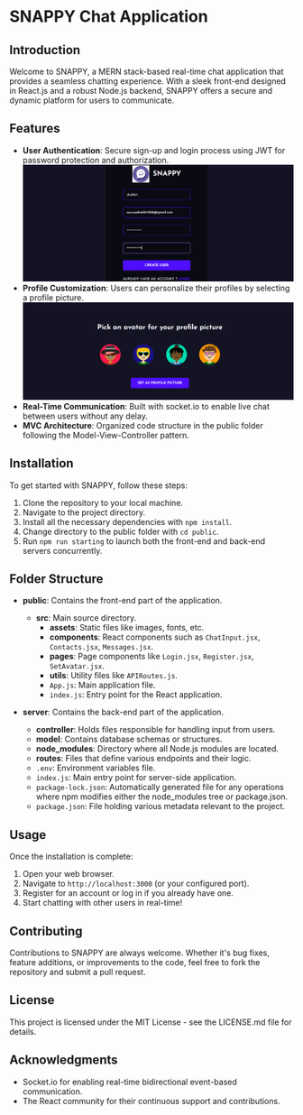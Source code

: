 # SNAPPY Chat Application

## Introduction
Welcome to SNAPPY, a MERN stack-based real-time chat application that provides a seamless chatting experience. With a sleek front-end designed in React.js and a robust Node.js backend, SNAPPY offers a secure and dynamic platform for users to communicate.

## Features
- **User Authentication**: Secure sign-up and login process using JWT for password protection and authorization.
![Alt text](image.png)
- **Profile Customization**: Users can personalize their profiles by selecting a profile picture.
![Alt text](image-1.png)
- **Real-Time Communication**: Built with socket.io to enable live chat between users without any delay.
- **MVC Architecture**: Organized code structure in the public folder following the Model-View-Controller pattern.

## Installation
To get started with SNAPPY, follow these steps:

1. Clone the repository to your local machine.
2. Navigate to the project directory.
3. Install all the necessary dependencies with `npm install`.
4. Change directory to the public folder with `cd public`.
5. Run `npm run starting` to launch both the front-end and back-end servers concurrently.

## Folder Structure

- **public**: Contains the front-end part of the application.
  - **src**: Main source directory.
    - **assets**: Static files like images, fonts, etc.
    - **components**: React components such as `ChatInput.jsx`, `Contacts.jsx`, `Messages.jsx`.
    - **pages**: Page components like `Login.jsx`, `Register.jsx`, `SetAvatar.jsx`.
    - **utils**: Utility files like `APIRoutes.js`.
    - `App.js`: Main application file.
    - `index.js`: Entry point for the React application.

- **server**: Contains the back-end part of the application.
  - **controller**: Holds files responsible for handling input from users.
  - **model**: Contains database schemas or structures.
  - **node_modules**: Directory where all Node.js modules are located.
  - **routes**: Files that define various endpoints and their logic.
  - `.env`: Environment variables file.
  - `index.js`: Main entry point for server-side application.
  - `package-lock.json`: Automatically generated file for any operations where npm modifies either the node_modules tree or package.json.
  - `package.json`: File holding various metadata relevant to the project.

## Usage
Once the installation is complete:
1. Open your web browser.
2. Navigate to `http://localhost:3000` (or your configured port).
3. Register for an account or log in if you already have one.
4. Start chatting with other users in real-time!

## Contributing
Contributions to SNAPPY are always welcome. Whether it's bug fixes, feature additions, or improvements to the code, feel free to fork the repository and submit a pull request.

## License
This project is licensed under the MIT License - see the LICENSE.md file for details.

## Acknowledgments
- Socket.io for enabling real-time bidirectional event-based communication.
- The React community for their continuous support and contributions.
 
